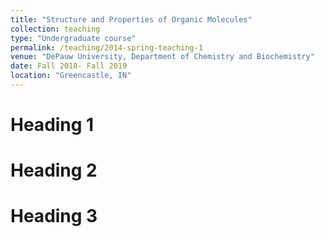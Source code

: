 ```yaml
---
title: "Structure and Properties of Organic Molecules"
collection: teaching
type: "Undergraduate course"
permalink: /teaching/2014-spring-teaching-1
venue: "DePauw University, Department of Chemistry and Biochemistry"
date: Fall 2018- Fall 2019
location: "Greencastle, IN"
---
```


Heading 1
======

Heading 2
======

Heading 3
======

